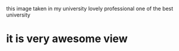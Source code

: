 this image taken in my university lovely professional
one of the best university
# it is very awesome view
